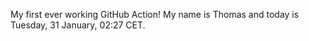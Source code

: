 My first ever working GitHub Action!
My name is Thomas and today is Tuesday, 31 January, 02:27 CET. 
